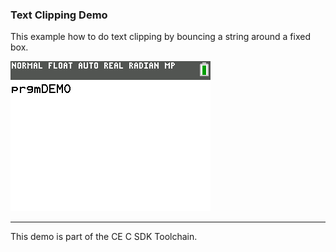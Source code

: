 ### Text Clipping Demo

This example how to do text clipping by bouncing a string around a fixed box.

![Screenshot](screenshot.png)

---

This demo is part of the CE C SDK Toolchain.
